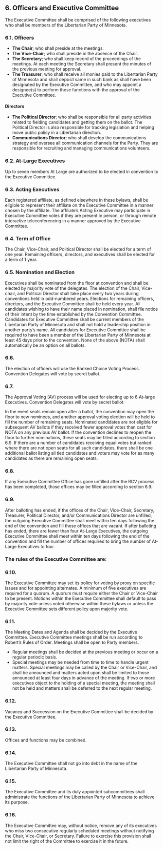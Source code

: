 ## 6. Officers and Executive Committee
The Executive Committee shall be comprised of the following executives who shall be members of the Libertarian Party of Minnesota.

### 6.1. Officers
- **The Chair**; who shall preside at the meetings.
- **The Vice-Chair**; who shall preside in the absence of the Chair.
- **The Secretary**; who shall keep record of the proceedings of the meetings. At each meeting the Secretary shall present the minutes of the previous meeting for approval.
- **The Treasurer**; who shall receive all monies paid to the Libertarian Party of Minnesota and shall deposit same in such bank as shall have been designated by the Executive Committee, and who may appoint a designee(s) to perform these functions with the approval of the Executive Committee.

#### Directors
- **The Political Director**; who shall be responsible for all party activities related to fielding candidates and getting them on the ballot. The Political Director is also responsible for tracking legislation and helping move public policy in a Libertarian direction.
- **Communications Director**; who shall develop the communications strategy and oversee all communication channels for the Party. They are responsible for recruiting and managing communications volunteers.

### 6.2. At-Large Executives
Up to seven members At Large are authorized to be elected in convention to the Executive Committee.

### 6.3. Acting Executives
Each registered affiliate, as defined elsewhere in these bylaws, shall be eligible to represent their affiliate on the Executive Committee in a manner chosen by the affiliate. The affiliate’s Acting Executive may participate in Executive Committee votes if they are present in person, or through remote interactive teleconferencing in a manner approved by the Executive Committee.

### 6.4. Term of Office
The Chair, Vice-Chair, and Political Director shall be elected for a term of one year. Remaining officers, directors, and executives shall be elected for a term of 1 year.

### 6.5. Nomination and Election
Executives shall be nominated from the floor at convention and shall be elected by majority vote of the delegates. The election of the Chair, Vice-chair, and Political Director shall take place every two years during conventions held in odd-numbered years. Elections for remaining officers, directors, and the Executive Committee shall be held every year. All candidates wishing to have their name placed in nomination, shall file notice of their intent by the time established by the Convention Committee. Candidates for Executive Committee shall be current members of the Libertarian Party of Minnesota and shall not hold a leadership position in another party’s name. All candidates for Executive Committee shall be required to have been a member of the Libertarian Party of Minnesota at least 45 days prior to the convention. None of the above (NOTA) shall automatically be an option on all ballots.

### 6.6. 
The election of officers will use the Ranked Choice Voting Process. Convention Delegates will vote by secret ballot.

### 6.7. 
The Approval Voting (AV) process will be used for electing up to 6 At-large Executives. Convention Delegates will vote by secret ballot.

In the event seats remain open after a ballot, the convention may open the floor to new nominees, and another approval voting election will be held to fill the number of remaining seats. Nominated candidates are not eligible for subsequent AV ballots if they received fewer approval votes than cast for NOTA on any previous AV ballot. If the convention declines to reopen the floor to further nominations, these seats may be filled according to section 6.9. If there are a number of candidates receiving equal votes but ranked where there are not open seats for all such candidates, there shall be one additional ballot listing all tied candidates and voters may vote for as many candidates as there are remaining open seats.

### 6.8. 
If any Executive Committee Office has gone unfilled after the RCV process has been completed, those offices may be filled according to section 6.9.

### 6.9. 
After balloting has ended, if the offices of the Chair, Vice-Chair, Secretary, Treasurer, Political Director, and/or Communications Director are unfilled, the outgoing Executive Committee shall meet within ten days following the end of the convention and fill those offices that are vacant. If after balloting has ended, there are fewer than four At-Large Executives, the outgoing Executive Committee shall meet within ten days following the end of the convention and fill the number of offices required to bring the number of At-Large Executives to four.

### The rules of the Executive Committee are:

### 6.10. 
The Executive Committee may set its policy for voting by proxy on specific issues and for appointing alternates. A minimum of five executives are required for a quorum. A quorum must require either the Chair or Vice-Chair to be present. Motions within the Executive Committee shall default to pass by majority vote unless noted otherwise within these bylaws or unless the Executive Committee sets different policy upon majority vote.

### 6.11. 
The Meeting Dates and Agenda shall be decided by the Executive Committee. Executive Committee meetings shall be run according to Robert’s Rules of Order. Meetings shall be open to Party members.

- Regular meetings shall be decided at the previous meeting or occur on a regular periodic basis.
- Special meetings may be needed from time to time to handle urgent matters. Special meetings may be called by the Chair or Vice-Chair, and shall be announced and matters acted upon shall be limited to those announced at least four days in advance of the meeting. If two or more executives object to the holding of a special meeting, the meeting shall not be held and matters shall be deferred to the next regular meeting.
  
### 6.12. 
Vacancy and Succession on the Executive Committee shall be decided by the Executive Committee.

### 6.13. 
Offices and functions may be combined.

### 6.14. 
The Executive Committee shall not go into debt in the name of the Libertarian Party of Minnesota.

### 6.15. 
The Executive Committee and its duly appointed subcommittees shall administrate the functions of the Libertarian Party of Minnesota to achieve its purpose.

### 6.16. 
The Executive Committee may, without notice, remove any of its executives who miss two consecutive regularly scheduled meetings without notifying the Chair, Vice-Chair, or Secretary. Failure to exercise this provision shall not limit the right of the Committee to exercise it in the future.
